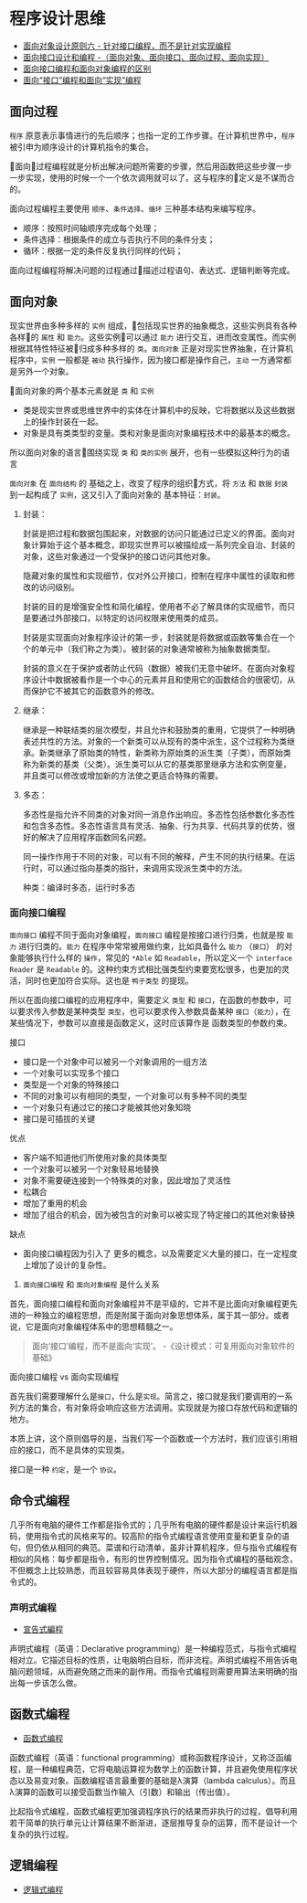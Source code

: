 # 程序设计思维

* [面向对象设计原则六 - 针对接口编程，而不是针对实现编程](https://blog.csdn.net/zjliu1984/article/details/4299552)
* [面向接口设计和编程 -（面向对象、面向接口、面向过程、面向实现）](http://hovertree.com/h/bjaf/y6llon4v.htm)
* [面向接口编程和面向对象编程的区别](https://blog.csdn.net/qq_35923749/article/details/78422977)
* [面向“接口”编程和面向“实现”编程](http://www.vaikan.com/program-to-an-interface-fool/)

## 面向过程

`程序` 原意表示事情进行的先后顺序；也指一定的工作步骤。在计算机世界中，`程序` 被引申为顺序设计的计算机指令的集合。

面向过程编程就是分析出解决问题所需要的步骤，然后用函数把这些步骤一步一步实现，使用的时候一个一个依次调用就可以了。这与程序的定义是不谋而合的。

面向过程编程主要使用 `顺序`、`条件选择`、`循环` 三种基本结构来编写程序。

* 顺序：按照时间轴顺序完成每个处理；
* 条件选择：根据条件的成立与否执行不同的条件分支；
* 循环：根据一定的条件反复执行同样的代码；

面向过程编程将解决问题的过程通过描述过程语句、表达式、逻辑判断等完成。

## 面向对象

现实世界由多种多样的 `实例` 组成，包括现实世界的抽象概念，这些实例具有各种各样的 `属性` 和 `能力`。这些实例可以通过 `能力` 进行交互，进而改变属性。而实例根据其特性特征被归成多种多样的 `类`。`面向对象` 正是对现实世界抽象，在计算机程序中，`实例` 一般都是 `被动` 执行操作，因为接口都是操作自己，`主动` 一方通常都是另外一个对象。

面向对象的两个基本元素就是 `类` 和 `实例`

* 类是现实世界或思维世界中的实体在计算机中的反映，它将数据以及这些数据上的操作封装在一起。
* 对象是具有类类型的变量。类和对象是面向对象编程技术中的最基本的概念。

所以面向对象的语言围绕实现 `类` 和 `类的实例` 展开，也有一些模拟这种行为的语言

`面向对象` 在 `面向结构` 的 基础之上，改变了程序的组织方式，将 `方法` 和 `数据`  `封装` 到一起构成了 `实例`，这又引入了面向对象的 基本特征：`封装`。

1. 封装：

    封装是把过程和数据包围起来，对数据的访问只能通过已定义的界面。面向对象计算始于这个基本概念，即现实世界可以被描绘成一系列完全自治、封装的对象，这些对象通过一个受保护的接口访问其他对象。

    隐藏对象的属性和实现细节，仅对外公开接口，控制在程序中属性的读取和修改的访问级别。

    封装的目的是增强安全性和简化编程，使用者不必了解具体的实现细节，而只是要通过外部接口，以特定的访问权限来使用类的成员。

    封装是实现面向对象程序设计的第一步，封装就是将数据或函数等集合在一个个的单元中（我们称之为类）。被封装的对象通常被称为抽象数据类型。

    封装的意义在于保护或者防止代码（数据）被我们无意中破坏。在面向对象程序设计中数据被看作是一个中心的元素并且和使用它的函数结合的很密切，从而保护它不被其它的函数意外的修改。

2. 继承：

    继承是一种联结类的层次模型，并且允许和鼓励类的重用，它提供了一种明确表述共性的方法。对象的一个新类可以从现有的类中派生，这个过程称为类继承。新类继承了原始类的特性，新类称为原始类的派生类（子类），而原始类称为新类的基类（父类）。派生类可以从它的基类那里继承方法和实例变量，并且类可以修改或增加新的方法使之更适合特殊的需要。

3. 多态：

    多态性是指允许不同类的对象对同一消息作出响应。多态性包括参数化多态性和包含多态性。多态性语言具有灵活、抽象、行为共享、代码共享的优势，很好的解决了应用程序函数同名问题。

    同一操作作用于不同的对象，可以有不同的解释，产生不同的执行结果。在运行时，可以通过指向基类的指针，来调用实现派生类中的方法。

    种类：编译时多态，运行时多态

### 面向接口编程

`面向接口` 编程不同于面向对象编程，`面向接口` 编程是按接口进行归类，也就是按 `能力` 进行归类的。`能力` 在程序中常常被用做约束，比如具备什么 `能力` （`接口`） 的对象能够执行什么样的 `操作`，常见的 `*Able` 如 `Readable`，所以定义一个 `interface Reader` 是 `Readable` 的。这种约束方式相比强类型约束要宽松很多，也更加的灵活，同时也更加符合实际。这也是 `鸭子类型` 的提现。

所以在面向接口编程的应用程序中，需要定义 `类型` 和 `接口`，在函数的参数中，可以要求传入参数是某种类型 `类型`，也可以要求传入参数具备某种 `接口`（`能力`），在某些情况下，参数可以直接是函数定义，这时应该算作是 函数类型的参数约束。

接口

* 接口是一个对象中可以被另一个对象调用的一组方法
* 一个对象可以实现多个接口
* 类型是一个对象的特殊接口
* 不同的对象可以有相同的类型，一个对象可以有多种不同的类型
* 一个对象只有通过它的接口才能被其他对象知晓
* 接口是可插拔的关键

优点

* 客户端不知道他们所使用对象的具体类型
* 一个对象可以被另一个对象轻易地替换
* 对象不需要硬连接到一个特殊类的对象，因此增加了灵活性
* 松耦合
* 增加了重用的机会
* 增加了组合的机会，因为被包含的对象可以被实现了特定接口的其他对象替换

缺点

* 面向接口编程因为引入了 更多的概念，以及需要定义大量的接口，在一定程度上增加了设计的复杂性。

1. `面向接口编程` 和 `面向对象编程` 是什么关系

首先，面向接口编程和面向对象编程并不是平级的，它并不是比面向对象编程更先进的一种独立的编程思想，而是附属于面向对象思想体系，属于其一部分。或者说，它是面向对象编程体系中的思想精髓之一。

> 面向‘接口’编程，而不是面向‘实现’。
> -《设计模式：可复用面向对象软件的基础》

面向接口编程 vs 面向实现编程

首先我们需要理解什么是`接口`，什么是`实现`。简言之，接口就是我们要调用的一系列方法的集合，有对象将会响应这些方法调用。实现就是为接口存放代码和逻辑的地方。

本质上讲，这个原则倡导的是，当我们写一个函数或一个方法时，我们应该引用相应的接口，而不是具体的实现类。

接口是一种 `约定`，是一个 `协议`。

## 命令式编程

几乎所有电脑的硬件工作都是指令式的；几乎所有电脑的硬件都是设计来运行机器码，使用指令式的风格来写的。较高阶的指令式编程语言使用变量和更复杂的语句，但仍依从相同的典范。菜谱和行动清单，虽非计算机程序，但与指令式编程有相似的风格：每步都是指令，有形的世界控制情况。因为指令式编程的基础观念，不但概念上比较熟悉，而且较容易具体表现于硬件，所以大部分的编程语言都是指令式的。

### 声明式编程

* [宣告式編程](https://zh.wikipedia.org/wiki/宣告式編程)

声明式编程（英语：Declarative programming）是一种编程范式，与指令式编程相对立。它描述目标的性质，让电脑明白目标，而非流程。声明式编程不用告诉电脑问题领域，从而避免随之而来的副作用。而指令式编程则需要用算法来明确的指出每一步该怎么做。

## 函数式编程

* [函数式编程](https://zh.wikipedia.org/wiki/函数式编程)

函数式编程（英语：functional programming）或称函数程序设计，又称泛函编程，是一种编程典范，它将电脑运算视为数学上的函数计算，并且避免使用程序状态以及易变对象。函数编程语言最重要的基础是λ演算（lambda calculus）。而且λ演算的函数可以接受函数当作输入（引数）和输出（传出值）。

比起指令式编程，函数式编程更加强调程序执行的结果而非执行的过程，倡导利用若干简单的执行单元让计算结果不断渐进，逐层推导复杂的运算，而不是设计一个复杂的执行过程。

## 逻辑编程

* [逻辑式编程](https://zh.wikipedia.org/wiki/逻辑式编程)
